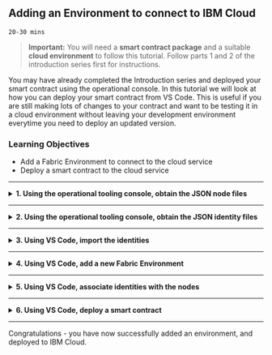 <!-- Adding an Environment to connect to IBM Cloud -->

## **Adding an Environment to connect to IBM Cloud**
`20-30 mins`

> **Important:** You will need a **smart contract package** and a suitable **cloud environment** to follow this tutorial. Follow parts 1 and 2 of the introduction series first for instructions.

You may have already completed the Introduction series and deployed your smart contract using the operational console. In this tutorial we will look at how you can deploy your smart contract from VS Code. This is useful if you are still making lots of changes to your contract and want to be testing it in a cloud environment without leaving your development environment everytime you need to deploy an updated version.

### **Learning Objectives**

* Add a Fabric Environment to connect to the cloud service
* Deploy a smart contract to the cloud service

---

<details>
<summary><b>1. Using the operational tooling console, obtain the JSON node files</b></summary>
To add an environment to VS Code you will need some JSON files that describe how to connect to a node. These can be exported from the operational tooling console.

1. Navigate to the `Nodes` panel, then open your peer. Click the export button to download the JSON file to your machine.

2. Navigate to the `Nodes` panel, then open your orderer. Click the export button to download the JSON file to your machine.

3. Navigate to the `Nodes` panel, then open your certificate authority. Click the export button to download the JSON file to your machine.
</details>

---

<details>
<summary><b>2. Using the operational tooling console, obtain the JSON identity files</b></summary>
To enable VS Code to connect to a node an admin identity needs be provided. These are stored in the wallet in the operational console.

1. Navigate to the `Wallet` panel, then click on an identity for the `Org1`, and click export. If you followed the tutorial the there should be an identity called `Org1 Admin`.

2. Click on the identity for the `Orderer`. If you followed the tutorial the there should be an identity called `Orderer Admin`.
</details>

--- 

<details>
<summary><b>3. Using VS Code, import the identities</b></summary>
The identities that were exported need to be imported into VS Code. First we will add the identity for the peer

1. On the `Wallets` panel click the + button and select the option `Create a new wallet and add an identity`.

2. You will then be asked to enter a name for the wallet use `ibp-wallet`.

3. You will then be asked to provide a name for the identity use `Org1 Admin`.

4. You will then be asked to provide the MSPID use `org1msp` if you followed the tutorial.

5. You will then be asked for the method for adding an identity chose `Provide JSON identity file from IBM Blockchain Platform`.

6. Browse to the location of the admin file you exported previously and select the JSON file.

You will now have a new wallet called `ibp-wallet` containing the `Org1 Admin` identity. Now we need to add the identity for the orderer.

1. On the `Wallets` panel right click on `ibp-wallet` and choose `Add identity to wallet`.

2. You will the be asked to provide a name for the identity use `Orderer Admin`.

3. You will then be asked to provide an MSPID use `osmsp`.

4. You will then be asked for the method for adding an identity chose `Provide JSON identity file from IBM Blockchain Plaform`.

6. Browse to the location of the admin file you exported previously and select the JSON file.
 
You may be wondering why we don't have an identity file for the certificate authority. This is because the JSON for the certificate authority contains `enroll id` and `enroll secret` properties. These can be used to connect to the certificate authority node.
</details>

---

<details>
<summary><b>4. Using VS Code, add a new Fabric Environment</b></summary>
Now we have all the identities imported in VS Code we can create the Fabric Environment.

1. On the `Fabric Environment` panel click the `+` button.

2. You will asked to enter a name for the environment, use `ibp`.

3. Browse to the location on the nodes files that you exported from the operation console. You can select multiple files to add.

4. You will then be asked if you want to add more files. Select `Done adding nodes`.

You will now see your new environment in the `Fabric Environment` panel.
</details>

--- 

<details>
<summary><b>5. Using VS Code, associate identities with the nodes</b></summary>
Now we have created an environment we need to associate each node with an identity.

1. On the `Fabric Environment` panel click the `ibp`.

2. You will then see a list of all the nodes that need identities associated with them. Click `Ordering Service-1`.

3. You will then be asked to choose a wallet, select `ibp-wallet`.

4. You will then be asked to choose an identity, select `Orderer Admin`

Congratulations you have associated an identity with the `Orderer` node. Now we need to Associate an identity with the `Peer` node

1. Click `Peer Org1`.

2. You will then be asked to choose a wallet, select `ibp-wallet`.

4. You will then be asked to choose an identity, select `Org1 Admin`.

The final node to setup is the certificate authority.

1. Click on `Org1 CA`.

2. You will then be told that the node includes an enrollment id and secret. Select `Use ID and secret to enroll a new identity`.

3. You will then be asked which wallet to add the identity to, select `ibp-wallet`.

4. You will then be asked to provide a name for the identity, use `Org1 CA Admin`.

5. You will then be asked for an MSPID, use `org1msp`.

Now all the nodes will have been successfully associated with an identity. VS Code will now connect to the environment and you will see the installed and instantiated smart contracts.

</details>

---

<details>
<summary><b>6. Using VS Code, deploy a smart contract</b></summary>

We can now deploy a smart contract to the environment. These steps assume that you have deployed a smart contract before so provide only minimal instructions. For more details see the Local smart contract development tutorial. 

1. Create a smart contract

2. Package the smart contract

3. Click `+ install` on the `Fabric Environments` panel.

4. Click `+ instantiate` on the `Fabric Environments` panel.

You have now deployed a smart contract to your IBM Cloud instance. You can see the deployed smart contract in the operational console.
</details>

--- 

Congratulations - you have now successfully added an environment, and deployed to IBM Cloud.
